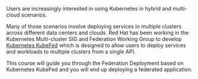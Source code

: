 Users are increasingly interested in using Kubernetes in hybrid and multi-cloud scenarios.

Many of those scenarios involve deploying services in multiple clusters across different data centers and clouds. Red Hat has been working in the Kubernetes Multi-cluster SIG and Federation Working Group to develop [Kubernetes KubeFed](https://github.com/kubernetes-sigs/kubefed) which is designed to allow users to deploy services and workloads to multiple clusters from a single API.

This course will guide you through the Federation Deployment based on Kubernetes KubeFed and you will end up deploying a federated application.
